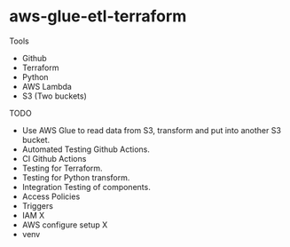 # aws-glue-etl-terraform

Tools
* Github
* Terraform
* Python
* AWS Lambda
* S3 (Two buckets)

TODO
* Use AWS Glue to read data from S3, transform and put into another S3 bucket.
* Automated Testing Github Actions.
* CI Github Actions
* Testing for Terraform.
* Testing for Python transform.
* Integration Testing of components.
* Access Policies
* Triggers
* IAM X
* AWS configure setup X
* venv


